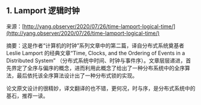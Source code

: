 ## 1. **Lamport 逻辑时钟**

来源：[http://yang.observer/2020/07/26/time-lamport-logical-time/](http://yang.observer/2020/07/26/time-lamport-logical-time/)

摘要：这是作者“计算机的时钟”系列文章中的第二篇，译自分布式系统奠基者 Leslie Lamport 的经典文章“Time, Clocks, and the Ordering of Events in a Distributed System” （分布式系统中时间、时钟与事件序）。文章层层递进，首先界定了全序与偏序的概念，进而利用此概念了给出了一种分布系统中的全序算法，最后依托该全序算法设计出了一种分布式锁的实现。

论文原文设计的很精妙，译文翻译的也不错，更何况，时与序，是分布式系统中的基石，推荐一读。
